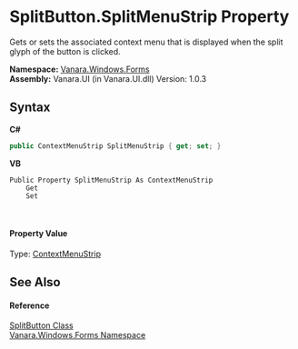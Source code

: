 # SplitButton.SplitMenuStrip Property 
 

Gets or sets the associated context menu that is displayed when the split glyph of the button is clicked.

**Namespace:**&nbsp;<a href="c580cf52-4028-70db-28d0-f9b1abc03861">Vanara.Windows.Forms</a><br />**Assembly:**&nbsp;Vanara.UI (in Vanara.UI.dll) Version: 1.0.3

## Syntax

**C#**<br />
``` C#
public ContextMenuStrip SplitMenuStrip { get; set; }
```

**VB**<br />
``` VB
Public Property SplitMenuStrip As ContextMenuStrip
	Get
	Set
```

<br />

#### Property Value
Type: <a href="http://msdn2.microsoft.com/en-us/library/aszetbbk" target="_blank">ContextMenuStrip</a>

## See Also


#### Reference
<a href="ae703027-569c-79d6-06a8-8d333a3f16ab">SplitButton Class</a><br /><a href="c580cf52-4028-70db-28d0-f9b1abc03861">Vanara.Windows.Forms Namespace</a><br />